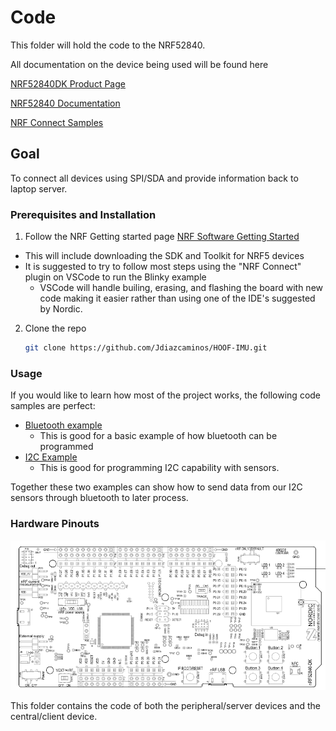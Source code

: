 # Code

This folder will hold the code to the NRF52840.

All documentation on the device being used will be found here

[NRF52840DK Product Page](https://www.nordicsemi.com/Products/Development-hardware/nRF52840-DK)

[NRF52840 Documentation](https://infocenter.nordicsemi.com/index.jsp?topic=%2Fug_nrf52840_dk%2FUG%2Fcommon%2Fnordic_tools.html&anchor=nordic_tools)

[NRF Connect Samples](https://developer.nordicsemi.com/nRF_Connect_SDK/doc/latest/nrf/samples/bluetooth/peripheral_uart/README.html)

## Goal

To connect all devices using SPI/SDA and provide information back to laptop server.

### Prerequisites and Installation

1. Follow the NRF Getting started page [NRF Software Getting Started](https://infocenter.nordicsemi.com/index.jsp?topic=%2Fsdk_nrf5_v17.0.2%2Fgetting_started_precompiled.html)

- This will include downloading the SDK and Toolkit for NRF5 devices
- It is suggested to try to follow most steps using the "NRF Connect" plugin on VSCode to run the Blinky example
  - VSCode will handle builing, erasing, and flashing the board with new code making it easier rather than using one of the IDE's suggested by Nordic.

2. Clone the repo
   ```sh
   git clone https://github.com/Jdiazcaminos/HOOF-IMU.git
   ```

### Usage

If you would like to learn how most of the project works, the following code samples are perfect:

- [Bluetooth example](https://github.com/nrfconnect/sdk-nrf/tree/main/samples/bluetooth/peripheral_lbs)
  - This is good for a basic example of how bluetooth can be programmed
- [I2C Example](https://github.com/nrfconnect/sdk-zephyr/tree/v3.5.99-ncs1/samples/sensor/sht3xd/)
  - This is good for programming I2C capability with sensors.

Together these two examples can show how to send data from our I2C sensors through bluetooth to later process.

### Hardware Pinouts

![alt text](imagee.png)

This folder contains the code of both the peripheral/server devices and the central/client device.
